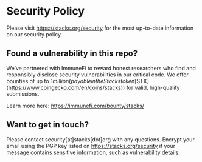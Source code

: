 # Security Policy

Please visit https://stacks.org/security for the most up-to-date information on our security policy.

## Found a vulnerability in this repo?

We’ve partnered with ImmuneFi to reward honest researchers who find and responsibly disclose security vulnerabilities in our critical code. We offer bounties of up to $1 million (payable in the Stacks token [$STX](https://www.coingecko.com/en/coins/stacks)) for valid, high-quality submissions.

Learn more here: https://immunefi.com/bounty/stacks/

## Want to get in touch?

Please contact security[at]stacks[dot]org with any questions. Encrypt your email using the PGP key listed on https://stacks.org/security if your message contains sensitive information, such as vulnerability details.
